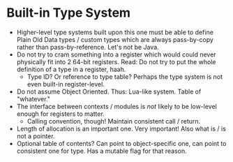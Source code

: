 Built-in Type System
======
* Higher-level type systems built upon this one must be able to define Plain Old Data types / custom types which are always pass-by-copy rather than pass-by-reference. Let's not be Java.
* Do not try to cram something into a register which would could never physically fit into 2 64-bit registers. Read: Do not try to put the whole definition of a type in a register, haah.
	+ Type ID? Or reference to type table? Perhaps the type system is not even built-in register-level.
* Do not assume Object Oriented. Thus: Lua-like system. Table of "whatever."
* The interface between contexts / modules is *not* likely to be low-level enough for registers to matter.
	+ Calling convention, though! Maintain consistent call / return.
* Length of allocation is an important one. Very important! Also what is / is not a pointer.
* Optional table of contents? Can point to object-specific one, can point to consistent one for type. Has a mutable flag for that reason.